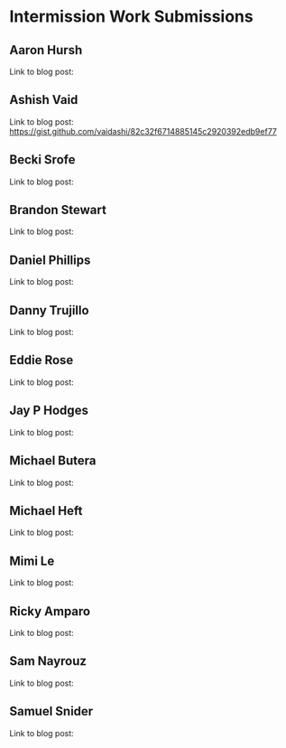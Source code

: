 # Intermission Work Submissions

## Aaron Hursh

Link to blog post:


## Ashish Vaid

Link to blog post: https://gist.github.com/vaidashi/82c32f6714885145c2920392edb9ef77


## Becki Srofe

Link to blog post:


## Brandon Stewart

Link to blog post:


## Daniel Phillips

Link to blog post:


## Danny Trujillo

Link to blog post:


## Eddie Rose

Link to blog post:


## Jay P Hodges

Link to blog post:


## Michael Butera

Link to blog post:


## Michael Heft

Link to blog post:


## Mimi Le

Link to blog post:


## Ricky Amparo

Link to blog post:


## Sam Nayrouz

Link to blog post:


## Samuel Snider

Link to blog post:
